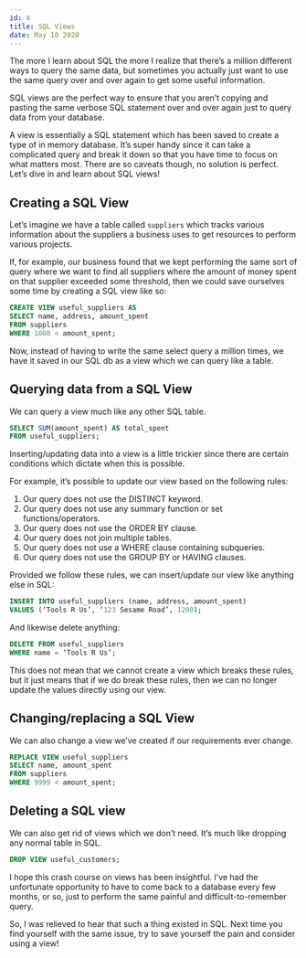```yaml
---
id: 4
title: SQL Views
date: May 10 2020
---
```


The more I learn about SQL the more I realize that there’s a million different ways to query the same data, but sometimes you actually just want to use the same query over and over again to get some useful information.

SQL views are the perfect way to ensure that you aren’t copying and pasting the same verbose SQL statement over and over again just to query data from your database.

A view is essentially a SQL statement which has been saved to create a type of in memory database. It’s super handy since it can take a complicated query and break it down so that you have time to focus on what matters most. There are so caveats though, no solution is perfect. Let’s dive in and learn about SQL views!

## Creating a SQL View

Let’s imagine we have a table called `suppliers` which tracks various information about the suppliers a business uses to get resources to perform various projects.

If, for example, our business found that we kept performing the same sort of query where we want to find all suppliers where the amount of money spent on that supplier exceeded some threshold, then we could save ourselves some time by creating a SQL view like so:

```sql
CREATE VIEW useful_suppliers AS
SELECT name, address, amount_spent
FROM suppliers
WHERE 1000 < amount_spent;
```

Now, instead of having to write the same select query a million times, we have it saved in our SQL db as a view which we can query like a table.

## Querying data from a SQL View

We can query a view much like any other SQL table.

```sql
SELECT SUM(amount_spent) AS total_spent
FROM useful_suppliers;
```

Inserting/updating data into a view is a little trickier since there are certain conditions which dictate when this is possible.

For example, it’s possible to update our view based on the following rules:

1. Our query does not use the DISTINCT keyword.
2. Our query does not use any summary function or set functions/operators.
3. Our query does not use the ORDER BY clause.
4. Our query does not join multiple tables.
5. Our query does not use a WHERE clause containing subqueries.
6. Our query does not use the GROUP BY or HAVING clauses.

Provided we follow these rules, we can insert/update our view like anything else in SQL:

```sql
INSERT INTO useful_suppliers (name, address, amount_spent)
VALUES (‘Tools R Us’, ‘123 Sesame Road’, 1200);
```

And likewise delete anything:

```sql
DELETE FROM useful_suppliers
WHERE name = ‘Tools R Us’;
```

This does not mean that we cannot create a view which breaks these rules, but it just means that if we do break these rules, then we can no longer update the values directly using our view.

## Changing/replacing a SQL View

We can also change a view we’ve created if our requirements ever change.

```sql
REPLACE VIEW useful_suppliers
SELECT name, amount_spent
FROM suppliers
WHERE 9999 < amount_spent;
```

## Deleting a SQL view

We can also get rid of views which we don’t need. It’s much like dropping any normal table in SQL.

```sql
DROP VIEW useful_customers;
```

I hope this crash course on views has been insightful. I’ve had the unfortunate opportunity to have to come back to a database every few months, or so, just to perform the same painful and difficult-to-remember query.

So, I was relieved to hear that such a thing existed in SQL. Next time you find yourself with the same issue, try to save yourself the pain and consider using a view!
